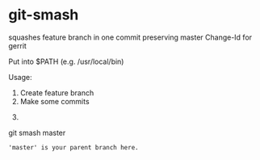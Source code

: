 git-smash
=========

squashes feature branch in one commit preserving master Change-Id for gerrit

Put into $PATH (e.g. /usr/local/bin)

Usage:

1. Create feature branch
2. Make some commits
3. ```sh
git smash master
```
'master' is your parent branch here.


